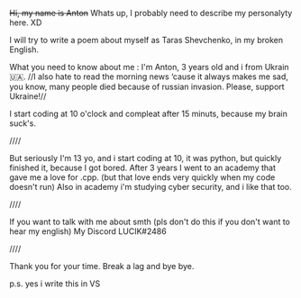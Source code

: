 ~~Hi, my name is Anton~~
Whats up, I probably need to describe my personalyty here. XD 

I will try to write a poem about myself as Taras Shevchenko, in my broken English.

What you need to know about me : I'm Anton, 3 years old and i from Ukrain 🇺🇦.
//I also hate to read the morning news ‘cause it always makes me sad, you know, many people died because of russian invasion. Please, support Ukraine!//

I start coding at 10 o'clock and compleat after 15 minuts, because my brain suck's.

////

But seriously I'm 13 yo, and i start coding at 10, it was python, but quickly finished it, because I got bored.
After 3 years I went to an academy that gave me a love for .cpp. (but that love ends very quickly when my code doesn't run)
Also in academy i'm studying cyber security, and i like that too.

////

If you want to talk with me about smth (pls don't do this if you don't want to hear my english)
My Discord LUCIK#2486

////

Thank you for your time.
Break a lag and bye bye.

p.s. yes i write this in VS
